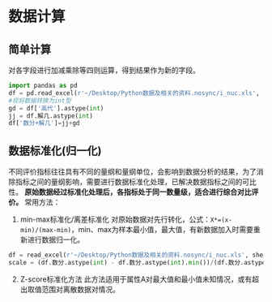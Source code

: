 # 数据计算
## 简单计算
对各字段进行加减乘除等四则运算，得到结果作为新的字段。
```python
import pandas as pd
df = pd.read_excel(r'~/Desktop/Python数据及相关的资料.nosync/i_nuc.xls', sheet_name='Sheet3')
#现将数据转换为int型
gd = df['高代'].astype(int)
jj = df.解几.astype(int)
df['数分+解几']=jj+gd
```

## 数据标准化(归一化)
不同评价指标往往具有不同的量纲和量纲单位，会影响到数据分析的结果，为了消除指标之间的量纲影响，需要进行数据标准化处理，已解决数据指标之间的可比性。
**原始数据经过标准化处理后，各指标处于同一数量级，适合进行综合对比评价。**
常用方法：
1. min-max标准化/离差标准化
对原始数据对先行转化，公式：`X*=(x-min)/(max-min)`，min、max为样本最小值，最大值，有新数据加入时需要重新进行数据归一化。
```python
df = read_excel(r'~/Desktop/Python数据及相关的资料.nosync/i_nuc.xls', sheet_name="Sheet3")
scale = (df.数分.astype(int) - df.数分.astype(int).min())/(df.数分.astype(int).max() - df.数分.astype(int).min())
```
2. Z-score标准化方法
此方法适用于属性A对最大值和最小值未知情况，或有超出取值范围对离散数据对情况。